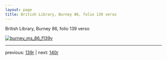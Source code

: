 ```yaml
---
layout: page
title: British Library, Burney 86, folio 139 verso
---
```


British Library, Burney 86, folio 139 verso

[![burney_ms_86_f139v](http://www.homermultitext.org/iipsrv?IIIF=/project/homer/pyramidal/deepzoom/bl/burney86imgs/v1/burney_ms_86_f139v.tif/full/800,/0/default.jpg)](http://www.homermultitext.org/ict2/?urn=urn:cite2:bl:burney86imgs.v1:burney_ms_86_f139v) 

---

previous:  [139r](../139r/) | next: [140r](../140r/)